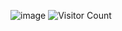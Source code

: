 ![image](https://github.com/user-attachments/assets/c787bdad-857f-4dab-9250-c647f66fa9a2)
![Visitor Count](https://profile-counter.glitch.me/{wanderingwander}/count.svg)

